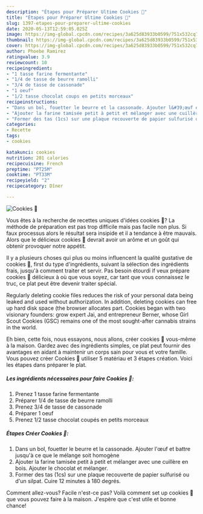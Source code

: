 ```yaml
---
description: "Étapes pour Préparer Ultime Cookies 🍪"
title: "Étapes pour Préparer Ultime Cookies 🍪"
slug: 1397-etapes-pour-preparer-ultime-cookies
date: 2020-05-13T12:59:05.025Z
image: https://img-global.cpcdn.com/recipes/3a625d83933b0599/751x532cq70/cookies-🍪-photo-principale-de-la-recette.jpg
thumbnail: https://img-global.cpcdn.com/recipes/3a625d83933b0599/751x532cq70/cookies-🍪-photo-principale-de-la-recette.jpg
cover: https://img-global.cpcdn.com/recipes/3a625d83933b0599/751x532cq70/cookies-🍪-photo-principale-de-la-recette.jpg
author: Phoebe Ramirez
ratingvalue: 3.9
reviewcount: 10
recipeingredient:
- "1 tasse farine fermentante"
- "1/4 de tasse de beurre ramolli"
- "3/4 de tasse de cassonade"
- "1 oeuf"
- "1/2 tasse chocolat coups en petits morceaux"
recipeinstructions:
- "Dans un bol, fouetter le beurre et la cassonade. Ajouter l&#39;œuf et battre jusqu&#39;à ce que le mélange soit homogène"
- "Ajouter la farine tamisée petit à petit et mélanger avec une cuillère en bois. Ajouter le chocolat et mélanger."
- "Former des tas (1cs) sur une plaque recouverte de papier sulfurisé ou d&#39;un silpat. Cuire 12 minutes à 180 degrés."
categories:
- Recette
tags:
- cookies

katakunci: cookies 
nutrition: 201 calories
recipecuisine: French
preptime: "PT25M"
cooktime: "PT33M"
recipeyield: "2"
recipecategory: Dîner

---
```



![Cookies 🍪](https://img-global.cpcdn.com/recipes/3a625d83933b0599/751x532cq70/cookies-🍪-photo-principale-de-la-recette.jpg)

Vous êtes à la recherche de recettes uniques d'idées cookies 🍪? La méthode de préparation est pas trop difficile mais pas facile non plus. Si faux processus alors le résultat sera insipide et il a tendance à être mauvais. Alors que le délicieux cookies 🍪 devrait avoir un arôme et un goût qui obtenir provoquer notre appétit.

Il y a plusieurs choses qui plus ou moins influencent la qualité gustative de cookies 🍪, first du type d'ingrédients, suivant la sélection des ingrédients frais, jusqu'à comment traiter et servir. Pas besoin étourdi if veux prépare cookies 🍪 délicieux à où que vous soyez, car tant que vous connaissez le truc, ce plat peut être devenir traiter spécial.

Regularly deleting cookie files reduces the risk of your personal data being leaked and used without authorization. In addition, deleting cookies can free up hard disk space (the browser allocates part. Cookies began with two visionary founders: grow expert Jai, and entrepreneur Berner, whose Girl Scout Cookies (GSC) remains one of the most sought-after cannabis strains in the world.


Eh bien, cette fois, nous essayons, nous allons, créer cookies 🍪 vous-même à la maison. Gardez avec des ingrédients simples, ce plat peut fournir des avantages en aidant à maintenir un corps sain pour vous et votre famille. Vous pouvez créer Cookies 🍪 utiliser 5 matériau et 3 étapes création. Voici les étapes dans préparer le plat.

<!--inarticleads1-->

##### Les ingrédients nécessaires pour faire Cookies 🍪:

1. Prenez 1 tasse farine fermentante
1. Préparer 1/4 de tasse de beurre ramolli
1. Prenez 3/4 de tasse de cassonade
1. Préparer 1 oeuf
1. Prenez 1/2 tasse chocolat coupés en petits morceaux




<!--inarticleads2-->

##### Étapes Créer Cookies 🍪:

1. Dans un bol, fouetter le beurre et la cassonade. Ajouter l&#39;œuf et battre jusqu&#39;à ce que le mélange soit homogène
1. Ajouter la farine tamisée petit à petit et mélanger avec une cuillère en bois. Ajouter le chocolat et mélanger.
1. Former des tas (1cs) sur une plaque recouverte de papier sulfurisé ou d&#39;un silpat. Cuire 12 minutes à 180 degrés.





Comment allez-vous? Facile n'est-ce pas? Voilà comment set up cookies 🍪 que vous pouvez faire à la maison. J'espère que c'est utile et bonne chance!
